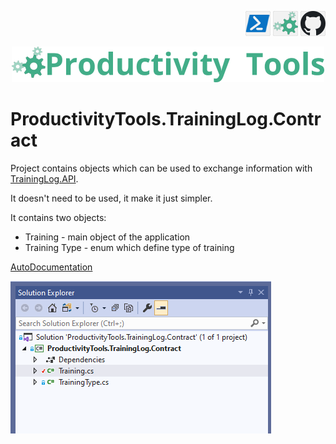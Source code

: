 <!--Category:Powershell--> 
 <p align="right">
    <a href="https://www.powershellgallery.com/packages/ProductivityTools.TrainingLog.Endomondo/"><img src="Images/Header/Powershell_border_40px.png" /></a>
    <a href="http://productivitytools.tech/import-modulesfromdirectory/"><img src="Images/Header/ProductivityTools_green_40px_2.png" /><a> 
    <a href="https://github.com/ProductivityTools-TrainingLog/ProductivityTools.TrainingLog.Endomondo.Cmdlet"><img src="Images/Header/Github_border_40px.png" /></a>
</p>
<p align="center">
    <a href="http://productivitytools.tech/">
        <img src="Images/Header/LogoTitle_green_500px.png" />
    </a>
</p>


# ProductivityTools.TrainingLog.Contract

Project contains objects which can be used to exchange information with [TrainingLog.API](https://github.com/ProductivityTools-TrainingLog/ProductivityTools.TrainingLog.Api). 

It doesn't need to be used, it make it just simpler. 

It contains two objects:
- Training - main object of the application
- Training Type - enum which define type of training 

[AutoDocumentation](ProductivityTools.TrainingLog.Contract.md)

![SolutionExplorer](Images/SolutionExplorer.png)

